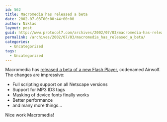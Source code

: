 ```yaml
---
id: 562
title: Macromedia has released a beta
date: 2002-07-03T00:00:44+00:00
author: Niklas
layout: post
guid: http://www.protocol7.com/archives/2002/07/03/macromedia-has-released-a-beta/
permalink: /archives/2002/07/03/macromedia_has_released_a_beta/
categories:
  - Uncategorized
tags:
  - Uncategorized
---
```

<div class='microid-1ff51057c99f63f4bb397ce6d02bebb4ae514aff'>
  <p>
    Macromedia has <a href="http://radio.weblogs.com/0106797/2002/07/02.html">released a beta of a new Flash Player</a>, codenamed Airwolf. The changes are impressive:
  </p>
  
  <ul>
    <li>
      Full scripting support on all Netscape versions
    </li>
    <li>
      Support for MP3 ID3 tags
    </li>
    <li>
      Masking of device fonts finally works
    </li>
    <li>
      Better performance
    </li>
    <li>
      and many more things&#8230;
    </li>
  </ul>
  
  <p>
    Nice work Macromedia!
  </p>
</div>